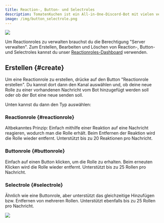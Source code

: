 ```yaml
---
title: Reaction-, Button- und Selectroles
description: TomatenKuchen ist ein All-in-One-Discord-Bot mit vielen verschiedenen Funktionen. Reaction-, Button- und Selectroles, auch bekannt als Selfroles, erlauben Nutzern, sich Rollen selbst zuzuweisen.
image: /img/button_selectrole.png
---
```


![](/img/de_add_reactionrole.png)

Um Reactionroles zu verwalten brauchst du die Berechtigung "Server verwalten".
Zum Erstellen, Bearbeiten und Löschen von Reaction-, Button- und Selectroles kannst du unser [Reactionroles-Dashboard](https://tomatenkuchen.com/dashboard/reactionroles) verwenden.

## Erstellen {#create}

Um eine Reactionrole zu erstellen, drücke auf den Button "Reactionrole erstellen".
Du kannst dort dann den Kanal auswählen und, ob deine neue Rolle zu einer vorhandenen Nachricht vom Bot hinzugefügt werden soll oder ob der Bot eine neue senden soll.

Unten kannst du dann den Typ auswählen:

### Reactionrole {#reactionrole}

Altbekanntes Prinzip: Einfach mithilfe einer Reaktion auf eine Nachricht reagieren, wodurch man die Rolle erhält.
Beim Entfernen der Reaktion wird die Rolle wieder entfernt.
Unterstützt bis zu 20 Reaktionen pro Nachricht.

### Buttonrole {#buttonrole}

Einfach auf einen Button klicken, um die Rolle zu erhalten. Beim erneuten Klicken wird die Rolle wieder entfernt.
Unterstützt bis zu 25 Rollen pro Nachricht.

### Selectrole {#selectrole}

Ähnlich wie eine Buttonrole, aber unterstützt das gleichzeitige Hinzufügen bzw. Entfernen von mehreren Rollen.
Unterstützt ebenfalls bis zu 25 Rollen pro Nachricht.

![](/img/button_selectrole.png)
